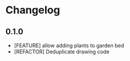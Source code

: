 # Changelog 

## 0.1.0

- [FEATURE] allow adding plants to garden bed
- [REFACTOR] Deduplicate drawing code